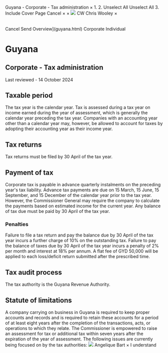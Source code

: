 Guyana - Corporate - Tax administration
×
1.
2.
Unselect All
Unselect All
3.
Include Cover Page
Cancel
×
×
![](-/media/world-wide-tax-summaries/attachments/global---chris-wooley.ashx%3Frev=ac5e5f3223b34096b1afc2a6009c7320&revision=ac5e5f32-23b3-4096-b1af-c2a6009c7320&hash=859B7ADC84DC2CBEC9760E9E6EE7DE6D0A8BFCDF)
CW
Chris Wooley
×
######
Cancel
Send
Overview](guyana.html)
Corporate
Individual
# Guyana
## Corporate - Tax administration
Last reviewed - 14 October 2024
## Taxable period
The tax year is the calendar year. Tax is assessed during a tax year on income earned during the year of assessment, which is generally the calendar year preceding the tax year. Companies with an accounting year other than a calendar year may, however, be allowed to account for taxes by adopting their accounting year as their income year.
## Tax returns
Tax returns must be filed by 30 April of the tax year.
## Payment of tax
Corporate tax is payable in advance quarterly instalments on the preceding year's tax liability. Advance tax payments are due on 15 March, 15 June, 15 September, and 15 December of the calendar year prior to the tax year. However, the Commissioner General may require the company to calculate the payments based on estimated income for the current year.
Any balance of tax due must be paid by 30 April of the tax year.
### Penalties
Failure to file a tax return and pay the balance due by 30 April of the tax year incurs a further charge of 10% on the outstanding tax. Failure to pay the balance of taxes due by 30 April of the tax year incurs a penalty of 2% per month and interest at 18% per annum. A flat fee of GYD 50,000 will be applied to each loss/deficit return submitted after the prescribed time.
## Tax audit process
The tax authority is the Guyana Revenue Authority.
## Statute of limitations
A company carrying on business in Guyana is required to keep proper accounts and records and is required to retain these accounts for a period of at least eight years after the completion of the transactions, acts, or operations to which they relate.
The Commissioner is empowered to raise an assessment for tax or additional tax within seven years after the expiration of the year of assessment.
The following issues are currently being focused on by the tax authorities:
![](-/media/world-wide-tax-summaries/attachments/guyana---angelique_bart.ashx%3Frev=31401a42c35d4906938adc1f5df1c137&revision=31401a42-c35d-4906-938a-dc1f5df1c137&hash=ED6D08816473ED465A564DCBB8DAA63C99CAC586)
Angelique Bart
×
I understand